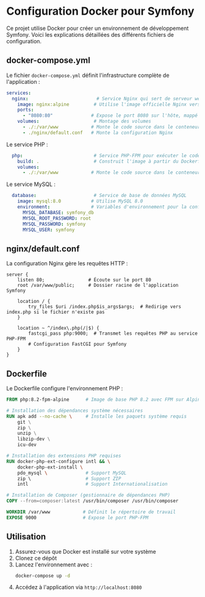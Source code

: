 # Configuration Docker pour Symfony

Ce projet utilise Docker pour créer un environnement de développement Symfony. Voici les explications détaillées des différents fichiers de configuration.

## docker-compose.yml

Le fichier `docker-compose.yml` définit l'infrastructure complète de l'application :

```yaml
services:
  nginx:                         # Service Nginx qui sert de serveur web
    image: nginx:alpine         # Utilise l'image officielle Nginx version Alpine (légère)
    ports:
      - "8080:80"              # Expose le port 8080 sur l'hôte, mappé au port 80 du conteneur
    volumes:                    # Montage des volumes
      - ./:/var/www            # Monte le code source dans le conteneur
      - ./nginx/default.conf   # Monte la configuration Nginx
```

Le service PHP :
```yaml
  php:                          # Service PHP-FPM pour exécuter le code PHP
    build: .                    # Construit l'image à partir du Dockerfile local
    volumes:
      - ./:/var/www            # Monte le code source dans le conteneur
```

Le service MySQL :
```yaml
  database:                     # Service de base de données MySQL
    image: mysql:8.0           # Utilise MySQL 8.0
    environment:               # Variables d'environnement pour la configuration
      MYSQL_DATABASE: symfony_db
      MYSQL_ROOT_PASSWORD: root
      MYSQL_PASSWORD: symfony
      MYSQL_USER: symfony
```

## nginx/default.conf

La configuration Nginx gère les requêtes HTTP :

```nginx
server {
    listen 80;                # Écoute sur le port 80
    root /var/www/public;     # Dossier racine de l'application Symfony

    location / {
        try_files $uri /index.php$is_args$args;  # Redirige vers index.php si le fichier n'existe pas
    }

    location ~ ^/index\.php(/|$) {
        fastcgi_pass php:9000;  # Transmet les requêtes PHP au service PHP-FPM
        # Configuration FastCGI pour Symfony
    }
}
```

## Dockerfile

Le Dockerfile configure l'environnement PHP :

```dockerfile
FROM php:8.2-fpm-alpine      # Image de base PHP 8.2 avec FPM sur Alpine Linux

# Installation des dépendances système nécessaires
RUN apk add --no-cache \     # Installe les paquets système requis
    git \
    zip \
    unzip \
    libzip-dev \
    icu-dev

# Installation des extensions PHP requises
RUN docker-php-ext-configure intl && \
    docker-php-ext-install \
    pdo_mysql \              # Support MySQL
    zip \                    # Support ZIP
    intl                     # Support Internationalisation

# Installation de Composer (gestionnaire de dépendances PHP)
COPY --from=composer:latest /usr/bin/composer /usr/bin/composer

WORKDIR /var/www            # Définit le répertoire de travail
EXPOSE 9000                 # Expose le port PHP-FPM
```

## Utilisation

1. Assurez-vous que Docker est installé sur votre système
2. Clonez ce dépôt
3. Lancez l'environnement avec :
   ```bash
   docker-compose up -d
   ```
4. Accédez à l'application via `http://localhost:8080` 